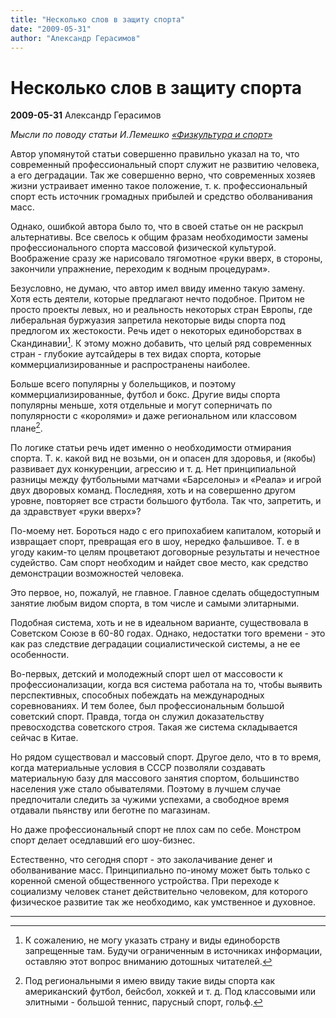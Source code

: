 ```yaml
---
title: "Несколько слов в защиту спорта"
date: "2009-05-31"
author: "Александр Герасимов"
---
```


# Несколько слов в защиту спорта

**2009-05-31** Александр Герасимов

*Мысли по поводу статьи И.Лемешко [«Физкультура и спорт»](/676.md)*

Автор упомянутой статьи совершенно правильно указал на то, что современный профессиональный спорт служит не развитию человека, а его деградации. Так же совершенно верно, что современных хозяев жизни устраивает именно такое положение, т. к. профессиональный спорт есть источник громадных прибылей и средство оболванивания масс.

Однако, ошибкой автора было то, что в своей статье он не раскрыл альтернативы. Все свелось к общим фразам необходимости замены профессионального спорта массовой физической культурой. Воображение сразу же нарисовало тягомотное «руки вверх, в стороны, закончили упражнение, переходим к водным процедурам».

Безусловно, не думаю, что автор имел ввиду именно такую замену. Хотя есть деятели, которые предлагают нечто подобное. Притом не просто проекты левых, но и реальность некоторых стран Европы, где либеральная буржуазия запретила некоторые виды спорта под предлогом их жестокости. Речь идет о некоторых единоборствах в Скандинавии[^*]. К этому можно добавить, что целый ряд современных стран - глубокие аутсайдеры в тех видах спорта, которые коммерциализированные и распространены наиболее.

Больше всего популярны у болельщиков, и поэтому коммерциализированные, футбол и бокс. Другие виды спорта популярны меньше, хотя отдельные и могут соперничать по популярности с «королями» и даже региональном или классовом плане[^**].

По логике статьи речь идет именно о необходимости отмирания спорта. Т. к. какой вид не возьми, он и опасен для здоровья, и (якобы) развивает дух конкуренции, агрессию и т. д. Нет принципиальной разницы между футбольными матчами «Барселоны» и «Реала» и игрой двух дворовых команд. Последняя, хоть и на совершенно другом уровне, повторяет все страсти большого футбола. Так что, запретить, и да здравствует «руки вверх»?

По-моему нет. Бороться надо с его припохабием капиталом, который и извращает спорт, превращая его в шоу, нередко фальшивое. Т. е в угоду каким-то целям процветают договорные результаты и нечестное судейство. Сам спорт необходим и найдет свое место, как средство демонстрации возможностей человека.

Это первое, но, пожалуй, не главное. Главное сделать общедоступным занятие любым видом спорта, в том числе и самыми элитарными.

Подобная система, хоть и не в идеальном варианте, существовала в Советском Союзе в 60-80 годах. Однако, недостатки того времени - это как раз следствие деградации социалистической системы, а не ее особенности.

Во-первых, детский и молодежный спорт шел от массовости к профессионализации, когда вся система работала на то, чтобы выявить перспективных, способных побеждать на международных соревнованиях. И тем более, был профессиональным большой советский спорт. Правда, тогда он служил доказательству превосходства советского строя. Такая же система складывается сейчас в Китае.

Но рядом существовал и массовый спорт. Другое дело, что в то время, когда материальные условия в СССР позволяли создавать материальную базу для массового занятия спортом, большинство населения уже стало обывателями. Поэтому в лучшем случае предпочитали следить за чужими успехами, а свободное время отдавали пьянству или беготне по магазинам.

Но даже профессиональный спорт не плох сам по себе. Монстром спорт делает оседлавший его шоу-бизнес.

Естественно, что сегодня спорт - это заколачивание денег и оболванивание масс. Принципиально по-иному может быть только с коренной сменой общественного устройства. При переходе к социализму человек станет действительно человеком, для которого физическое развитие так же необходимо, как умственное и духовное.

__________

[^*]: К сожалению, не могу указать страну и виды единоборств запрещенные там. Будучи ограниченным в источниках информации, оставляю этот вопрос вниманию дотошных читателей.

[^**]: Под региональными я имею ввиду такие виды спорта как американский футбол, бейсбол, хоккей и т. д. Под классовыми или элитными - большой теннис, парусный спорт, гольф.